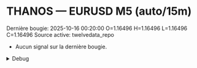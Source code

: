 # THANOS — EURUSD M5 (auto/15m)
Dernière bougie: 2025-10-16 00:20:00  O=1.16496  H=1.16496  L=1.16496  C=1.16496
Source active: twelvedata_repo

- Aucun signal sur la dernière bougie.

<details><summary>Debug</summary>

- TD_API_KEY manquant.

</details>